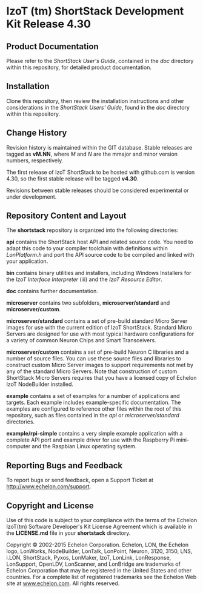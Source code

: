 IzoT (tm) ShortStack Development Kit Release 4.30
=================================================

Product Documentation
---------------------

Please refer to the *ShortStack User's Guide*, contained in the 
*doc* directory within this repository, for detailed product documentation.


Installation
------------

Clone this repository, then review the installation instructions and 
other considerations in the *ShortStack Users' Guide*, found in the 
*doc* directory within this repository.


Change History
--------------

Revision history is maintained within the GIT database. Stable releases
are tagged as **vM.NN**, where *M* and *N* are the mmajor and minor 
version numbers, respectively. 

The first release of IzoT ShortStack to be hosted with github.com is version
4.30, so the first stable release will be tagged **v4.30**.

Revisions between stable releases should be considered experimental or under 
development.


Repository Content and Layout
-----------------------------

The **shortstack** repository is organized into the following
directories:  

**api**
contains the ShortStack host API and related source code. You need to adapt 
this code to your compiler toolchain with definitions within *LonPlatform.h* 
and port the API source code to be compiled and linked with your application.

**bin** 
contains binary utilities and installers, including Windows Installers for
the *IzoT Interface Interpreter* (iii) and the *IzoT Resource Editor*.

**doc**
contains further documentation.

**microserver**
contains two subfolders, **microserver/standard** and **microserver/custom**.

**microserver/standard**
contains a set of pre-build standard Micro Server images for use with the
current edition of IzoT ShortStack. Standard Micro Servers are designed for 
use with most typical hardware configurations for a variety of common Neuron 
Chips and Smart Transceivers.

**microserver/custom**
contains a set of pre-build Neuron C libraries and a number of source files. 
You can use these source files and libraries to construct custom Micro Server
images to support requirements not met by any of the standard Micro Servers. 
Note that construction of custom ShortStack Micro Servers requires that you
have a licensed copy of Echelon IzoT NodeBuilder installed. 

**example**
contains a set of examples for a number of applications and targets. Each 
example includes example-specific documentation. The examples are configured to
reference other files within the root of this repository, such as files 
contained in the *api* or *microserver/standard* directories. 

**example/rpi-simple**
contains a very simple example application with a complete API port and example
driver for use with the Raspberry Pi mini-computer and the Raspbian Linux operating
system. 


Reporting Bugs and Feedback
---------------------------

To report bugs or send feedback, open a Support Ticket at
<http://www.echelon.com/support>.


Copyright and License
---------------------

Use of this code is subject to your compliance with the terms of the
Echelon IzoT(tm) Software Developer's Kit License Agreement which is
available in the **LICENSE.md** file in your **shortstack** directory.

Copyright © 2002-2015 Echelon Corporation. Echelon, LON, the Echelon logo, LonWorks, NodeBuilder, LonTalk, LonPoint, Neuron, 3120, 3150, LNS, i.LON, ShortStack, Pyxos, LonMaker, IzoT, LonLink, LonResponse, LonSupport, OpenLDV, LonScanner, and LonBridge are trademarks of Echelon Corporation that may be registered in the United States and other countries. For a complete list of registered trademarks see the Echelon Web site at www.echelon.com. All rights reserved.